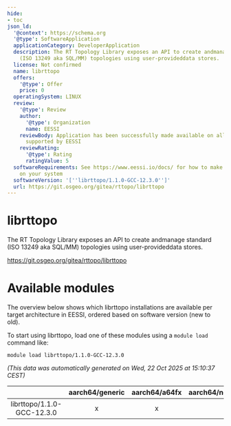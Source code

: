 ```yaml
---
hide:
- toc
json_ld:
  '@context': https://schema.org
  '@type': SoftwareApplication
  applicationCategory: DeveloperApplication
  description: The RT Topology Library exposes an API to create andmanage standard
    (ISO 13249 aka SQL/MM) topologies using user-provideddata stores.
  license: Not confirmed
  name: librttopo
  offers:
    '@type': Offer
    price: 0
  operatingSystem: LINUX
  review:
    '@type': Review
    author:
      '@type': Organization
      name: EESSI
    reviewBody: Application has been successfully made available on all architectures
      supported by EESSI
    reviewRating:
      '@type': Rating
      ratingValue: 5
  softwareRequirements: See https://www.eessi.io/docs/ for how to make EESSI available
    on your system
  softwareVersion: '[''librttopo/1.1.0-GCC-12.3.0'']'
  url: https://git.osgeo.org/gitea/rttopo/librttopo
---
```


librttopo
=========


The RT Topology Library exposes an API to create andmanage standard (ISO 13249 aka SQL/MM) topologies using user-provideddata stores.

https://git.osgeo.org/gitea/rttopo/librttopo
# Available modules


The overview below shows which librttopo installations are available per target architecture in EESSI, ordered based on software version (new to old).

To start using librttopo, load one of these modules using a `module load` command like:

```shell
module load librttopo/1.1.0-GCC-12.3.0
```

*(This data was automatically generated on Wed, 22 Oct 2025 at 15:10:37 CEST)*

| |aarch64/generic|aarch64/a64fx|aarch64/neoverse_n1|aarch64/neoverse_v1|aarch64/nvidia/grace|x86_64/generic|x86_64/amd/zen2|x86_64/amd/zen3|x86_64/amd/zen4|x86_64/intel/cascadelake|x86_64/intel/haswell|x86_64/intel/icelake|x86_64/intel/sapphirerapids|x86_64/intel/skylake_avx512|
| :---: | :---: | :---: | :---: | :---: | :---: | :---: | :---: | :---: | :---: | :---: | :---: | :---: | :---: | :---: |
|librttopo/1.1.0-GCC-12.3.0|x|x|x|x|x|x|x|x|x|x|x|x|x|x|
